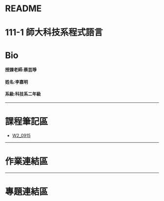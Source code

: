 # README
111-1 師大科技系程式語言
==
# Bio
#### 授課老師:蔡芸琤    
#### 姓名:李嘉明    
#### 系級:科技系二年級     
---
# 課程筆記區
*   [W2_0915](https://github.com/jiaminging/Programming-Language/tree/main/Programming_Language) 
---
# 作業連結區
---
# 專題連結區
